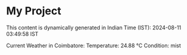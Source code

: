 # My Project

This content is dynamically generated in Indian Time (IST): 2024-08-11 03:49:58 IST


Current Weather in Coimbatore:
Temperature: 24.88 °C
Condition: mist
